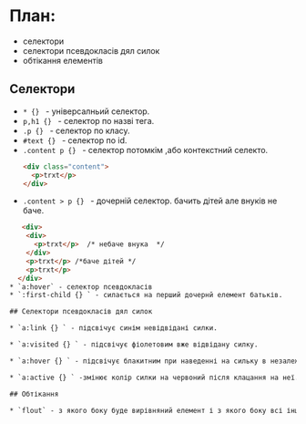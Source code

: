 # План:
* селектори
* селектори псевдокласів дял силок
* обтікання елементів

## Селектори
* `* {} ` - універсалньий селектор.
* `p,h1 {} ` - селектор по назві тега.
* `.p {} ` - селектор по класу.
* `#text {} ` - селектор по id.
* `.content p {} ` - селектор потомкім ,або контекстний селекто.
  ```html
  <div class="content">
    <p>trxt</p>
  </div>
  ```
* `.content > p {} ` - дочерній селектор. бачить дітей але внуків не баче.
```html
   <div>
    <div>
      <p>trxt</p>  /* небаче внука  */ 
    </div>
    <p>trxt</p> /*баче дітей */
    <p>trxt</p>
  </div>
* `a:hover` - селектор псевдокласів
* `:first-child {} ` - силається на перший дочернй елемент батьків.

## Селектори псевдокласів дял силок

* `a:link {} ` - підсвічує синім невідвідані силки.

* `a:visited {} ` - підсвічує фіолетовим вже відвідану силку.

* `a:hover {} ` - підсвічує блакитним при наведенні на сильку в незалежності відвідана вона чи ні .

* `a:active {} ` -змінює колір силки на червоний після клацання на неї.

## Обтікання

* `flout` - з якого боку буде вирівняний елемент і з якого боку всі інші елементи будуть його обтікати.